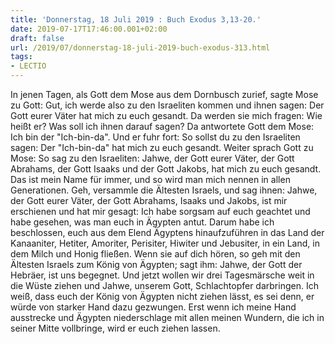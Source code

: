 ```yaml
---
title: 'Donnerstag, 18 Juli 2019 : Buch Exodus 3,13-20.'
date: 2019-07-17T17:46:00.001+02:00
draft: false
url: /2019/07/donnerstag-18-juli-2019-buch-exodus-313.html
tags: 
- LECTIO
---
```


In jenen Tagen, als Gott dem Mose aus dem Dornbusch zurief, sagte Mose zu Gott: Gut, ich werde also zu den Israeliten kommen und ihnen sagen: Der Gott eurer Väter hat mich zu euch gesandt. Da werden sie mich fragen: Wie heißt er? Was soll ich ihnen darauf sagen? Da antwortete Gott dem Mose: Ich bin der "Ich-bin-da". Und er fuhr fort: So sollst du zu den Israeliten sagen: Der "Ich-bin-da" hat mich zu euch gesandt. Weiter sprach Gott zu Mose: So sag zu den Israeliten: Jahwe, der Gott eurer Väter, der Gott Abrahams, der Gott Isaaks und der Gott Jakobs, hat mich zu euch gesandt. Das ist mein Name für immer, und so wird man mich nennen in allen Generationen. Geh, versammle die Ältesten Israels, und sag ihnen: Jahwe, der Gott eurer Väter, der Gott Abrahams, Isaaks und Jakobs, ist mir erschienen und hat mir gesagt: Ich habe sorgsam auf euch geachtet und habe gesehen, was man euch in Ägypten antut. Darum habe ich beschlossen, euch aus dem Elend Ägyptens hinaufzuführen in das Land der Kanaaniter, Hetiter, Amoriter, Perisiter, Hiwiter und Jebusiter, in ein Land, in dem Milch und Honig fließen. Wenn sie auf dich hören, so geh mit den Ältesten Israels zum König von Ägypten; sagt ihm: Jahwe, der Gott der Hebräer, ist uns begegnet. Und jetzt wollen wir drei Tagesmärsche weit in die Wüste ziehen und Jahwe, unserem Gott, Schlachtopfer darbringen. Ich weiß, dass euch der König von Ägypten nicht ziehen lässt, es sei denn, er würde von starker Hand dazu gezwungen. Erst wenn ich meine Hand ausstrecke und Ägypten niederschlage mit allen meinen Wundern, die ich in seiner Mitte vollbringe, wird er euch ziehen lassen.